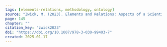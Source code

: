 ```yaml
---
tags: [elements-relations, methodology, ontology]
source: "Zwick, M. (2023). Elements and Relations: Aspects of a Scientific Metaphysics (Vol. 35). Springer International Publishing."
page: 145
chapter: ""
citation_key: "zwick2023"
doi: "https://doi.org/10.1007/978-3-030-99403-7"
created: 2025-01-17
---
```


